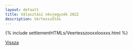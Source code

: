 ```yaml
---
layout: default
title: Választási névjegyzék 2022
description: Vértesszőlős
---
```


{% include settlementHTMLs/Veertesszooxxlooxxs.html %}

[Vissza](./)